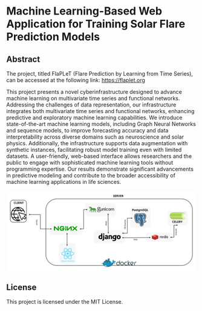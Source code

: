 # Machine Learning-Based Web Application for Training Solar Flare Prediction Models

## Abstract
The project, titled FlaPLeT (Flare Prediction by Learning from Time Series), can be accessed at the following link: https://flaplet.org


This project presents a novel cyberinfrastructure designed to advance machine learning on multivariate time series and functional networks. Addressing the challenges of data representation, our infrastructure integrates both multivariate time series and functional networks, enhancing predictive and exploratory machine learning capabilities. We introduce state-of-the-art machine learning models, including Graph Neural Networks and sequence models, to improve forecasting accuracy and data interpretability across diverse domains such as neuroscience and solar physics. Additionally, the infrastructure supports data augmentation with synthetic instances, facilitating robust model training even with limited datasets. A user-friendly, web-based interface allows researchers and the public to engage with sophisticated machine learning tools without programming expertise. Our results demonstrate significant advancements in predictive modeling and contribute to the broader accessibility of machine learning applications in life sciences.

<img src="Architecture.svg" width="600" alt="AI Web App Architecture" title="AI Web App Architecture">

## License

This project is licensed under the MIT License.
